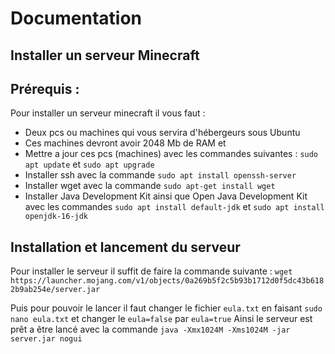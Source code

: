 # Documentation 

## Installer un serveur Minecraft

## Prérequis : 

Pour installer un serveur minecraft il vous faut :
- Deux pcs ou machines qui vous servira d'hébergeurs sous Ubuntu 
- Ces machines devront avoir 2048 Mb de RAM et 
- Mettre a jour ces pcs (machines) avec les commandes suivantes : ```sudo apt update``` et `sudo apt upgrade`
- Installer ssh avec la commande `sudo apt install openssh-server`
- Installer wget avec la commande `sudo apt-get install wget`
- Installer Java Development Kit ainsi que Open Java Development Kit avec les commandes `sudo apt install default-jdk` et `sudo apt install openjdk-16-jdk`

## Installation et lancement du serveur 

Pour installer le serveur il suffit de faire la commande suivante : `wget https://launcher.mojang.com/v1/objects/0a269b5f2c5b93b1712d0f5dc43b6182b9ab254e/server.jar`

Puis pour pouvoir le lancer il faut changer le fichier `eula.txt` en faisant ``sudo nano eula.txt`` et changer le ``eula=false`` par ``eula=true``
Ainsi le serveur est prêt a être lancé avec la commande `java -Xmx1024M -Xms1024M -jar server.jar nogui`


